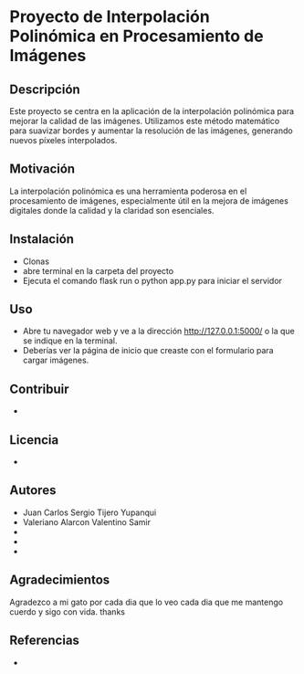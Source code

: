 # Proyecto de Interpolación Polinómica en Procesamiento de Imágenes

## Descripción
Este proyecto se centra en la aplicación de la interpolación polinómica para mejorar la calidad de las imágenes. Utilizamos este método matemático para suavizar bordes y aumentar la resolución de las imágenes, generando nuevos píxeles interpolados.

## Motivación
La interpolación polinómica es una herramienta poderosa en el procesamiento de imágenes, especialmente útil en la mejora de imágenes digitales donde la calidad y la claridad son esenciales.

## Instalación
- Clonas
- abre terminal en la carpeta del proyecto
- Ejecuta el comando flask run o python app.py para iniciar el servidor

## Uso
- Abre tu navegador web y ve a la dirección http://127.0.0.1:5000/ o la que se indique en la terminal.
- Deberías ver la página de inicio que creaste con el formulario para cargar imágenes.

## Contribuir
-

## Licencia
-

## Autores
- Juan Carlos Sergio Tijero Yupanqui
- Valeriano Alarcon Valentino Samir
-
-
-

## Agradecimientos
Agradezco a mi gato por cada dia que lo veo cada dia que me mantengo cuerdo y sigo con vida. 
thanks

## Referencias
-
